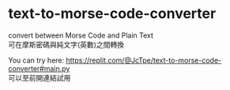 # text-to-morse-code-converter
convert between Morse Code and Plain Text  
可在摩斯密碼與純文字(英數)之間轉換

You can try here: https://replit.com/@JcTpe/text-to-morse-code-converter#main.py  
可以至前開連結試用
